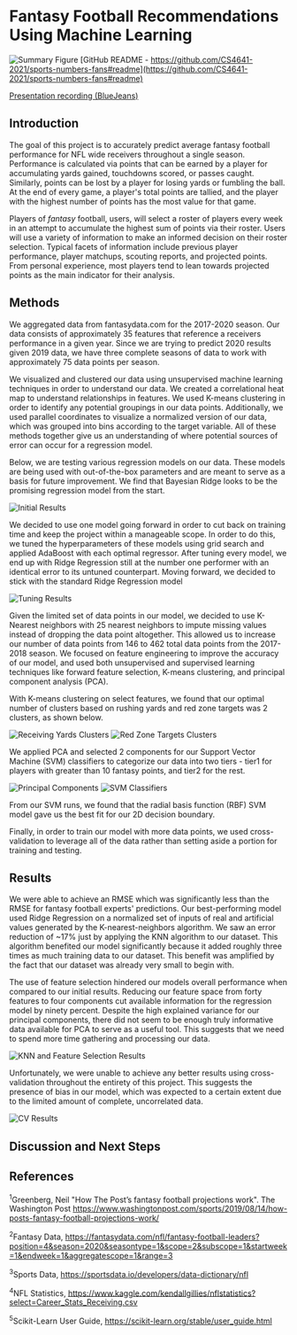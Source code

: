 # Fantasy Football Recommendations Using Machine Learning

![Summary Figure](/images/Fantasy_Football_ML_summary_figure.jpg)
[GitHub README - https://github.com/CS4641-2021/sports-numbers-fans#readme](https://github.com/CS4641-2021/sports-numbers-fans#readme)

[Presentation recording (BlueJeans)](https://bluejeans.com/s/rN@n9FAYzK4)
## Introduction

The goal of this project is to accurately predict average fantasy football performance for NFL wide receivers throughout a single season. Performance is calculated via points that can be earned by a player for accumulating yards gained, touchdowns scored, or passes caught. Similarly, points can be lost by a player for losing yards or fumbling the ball. At the end of every game, a player's total points are tallied, and the player with the highest number of points has the most value for that game.

Players of *fantasy* football, users, will select a roster of players every week in an attempt to accumulate the highest sum of points via their roster. Users will use a variety of information to make an informed decision on their roster selection. Typical facets of information include previous player performance, player matchups, scouting reports, and projected points. From personal experience, most players tend to lean towards projected points as the main indicator for their analysis.


## Methods

We aggregated data from fantasydata.com for the 2017-2020 season. Our data consists of approximately 35 features that reference a receivers performance in a given year. Since we are trying to predict 2020 results given 2019 data, we have three complete seasons of data to work with approximately 75 data points per season. 

We visualized and clustered our data using unsupervised machine learning techniques in order to understand our data. We created a correlational heat map to understand relationships in features. We used K-means clustering in order to identify any potential groupings in our data points. Additionally, we used parallel coordinates to visualize a normalized version of our data, which was grouped into bins according to the target variable. All of these methods together give us an understanding of where potential sources of error can occur for a regression model.

Below, we are testing various regression models on our data. These models are being used with out-of-the-box parameters and are meant to serve as a basis for future improvement. We find that Bayesian Ridge looks to be the promising regression model from the start.

![Initial Results](./images/rmse_init.png)

We decided to use one model going forward in order to cut back on training time and keep the project within a manageable scope. In order to do this, we tuned the hyperparameters of these models using grid search and applied AdaBoost with each optimal regressor. After tuning every model, we end up with Ridge Regression still at the number one performer with an identical error to its untuned counterpart. Moving forward, we decided to stick with the standard Ridge Regression model

![Tuning Results](./images/rmse_tune.png)


Given the limited set of data points in our model, we decided to use K-Nearest neighbors with 25 nearest neighbors to impute missing values instead of dropping the data point altogether. This allowed us to increase our number of data points from 146 to 462 total data points from the 2017-2018 season. We focused on feature engineering to improve the accuracy of our model, and used both unsupervised and supervised learning techniques like forward feature selection, K-means clustering,
and principal component analysis (PCA).

With K-means clustering on select features, we found that our optimal number of clusters based on rushing yards and red zone targets was 2 clusters, as shown below.

![Receiving Yards Clusters](/images/receiving_yards_cluster.png) ![Red Zone Targets Clusters](/images/red_zone_clusters.png)

We applied PCA and selected 2 components for our Support Vector Machine (SVM) classifiers to categorize our data into two tiers - tier1 for players with greater than 10 fantasy points, and tier2 for the rest.

![Principal Components](/images/pca_components_final.png) ![SVM Classifiers](/images/SVM_classifiers.png)

From our SVM runs, we found that the radial basis function (RBF) SVM model gave us the best fit for our 2D decision boundary.

Finally, in order to train our model with more data points, we used cross-validation to leverage all of the data rather than setting aside a portion for training and testing. 

## Results

We were able to achieve an RMSE which was significantly less than the RMSE for fantasy football experts' predictions. Our best-performing model used Ridge Regression on a normalized set of inputs of real and artificial values generated by the K-nearest-neighbors algorithm. We saw an error reduction of ~17% just by applying the KNN algorithm to our dataset. This algorithm benefited our model significantly because it added roughly three times as much training data to our dataset. This benefit was amplified by the fact that our dataset was already very small to begin with. 

The use of feature selection hindered our models overall performance when compared to our initial results. Reducing our feature space from forty features to four components cut available information for the regression model by ninety percent. Despite the high explained variance for our principal components, there did not seem to be enough truly informative data available for PCA to serve as a useful tool. This suggests that we need to spend more time gathering and processing our data.

![KNN and Feature Selection Results](./images/rmse_knn_feat.png)

Unfortunately, we were unable to achieve any better results using cross-validation throughout the entirety of this project. This suggests the presence of bias in our model, which was expected to a certain extent due to the limited amount of complete, uncorrelated data. 

![CV Results](./images/rmse_knn_feat_cv.png)


## Discussion and Next Steps


## References
<sup>1</sup>Greenberg, Neil "How The Post’s fantasy football projections work". The Washington Post
https://www.washingtonpost.com/sports/2019/08/14/how-posts-fantasy-football-projections-work/

<sup>2</sup>Fantasy Data, https://fantasydata.com/nfl/fantasy-football-leaders?position=4&season=2020&seasontype=1&scope=2&subscope=1&startweek=1&endweek=1&aggregatescope=1&range=3

<sup>3</sup>Sports Data, https://sportsdata.io/developers/data-dictionary/nfl

<sup>4</sup>NFL Statistics, https://www.kaggle.com/kendallgillies/nflstatistics?select=Career_Stats_Receiving.csv

<sup>5</sup>Scikit-Learn User Guide, https://scikit-learn.org/stable/user_guide.html
